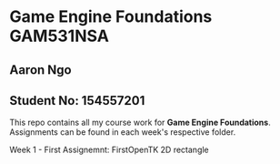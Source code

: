 # Game Engine Foundations GAM531NSA
## Aaron Ngo 
## Student No: 154557201

This repo contains all my course work for **Game Engine Foundations**.
Assignments can be found in each week's respective folder.

Week 1 - First Assignemnt: FirstOpenTK 2D rectangle
